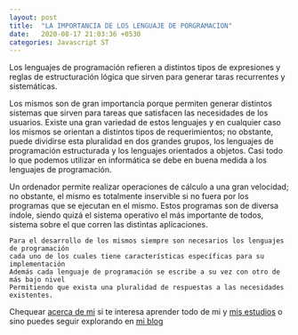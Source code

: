 ```yaml
---
layout: post
title:  "LA IMPORTANCIA DE LOS LENGUAJE DE PORGRAMACION"
date:   2020-08-17 21:03:36 +0530
categories: Javascript ST
---
```

Los lenguajes de programación refieren a distintos tipos de expresiones y reglas de estructuración lógica que sirven para generar taras recurrentes y sistemáticas.

Los mismos son de gran importancia porque permiten generar distintos sistemas que sirven para tareas que satisfacen las necesidades de los usuarios. Existe una gran variedad de estos lenguajes y en cualquier caso los mismos se orientan a distintos tipos de requerimientos; no obstante, puede dividirse esta pluralidad en dos grandes grupos, los lenguajes de programación estructurada y los lenguajes orientados a objetos. Casi todo lo que podemos utilizar en informática se debe en buena medida a los lenguajes de programación.

Un ordenador permite realizar operaciones de cálculo a una gran velocidad; no obstante, el mismo es totalmente inservible si no fuera por los programas que se ejecutan en el mismo. Estos programas son de diversa índole, siendo quizá el sistema operativo el más importante de todos, sistema sobre el que corren las distintas aplicaciones. 

```
Para el desarrollo de los mismos siempre son necesarios los lenguajes de programación
cada uno de los cuales tiene características específicas para su implementación
Además cada lenguaje de programación se escribe a su vez con otro de más bajo nivel 
Permitiendo que exista una pluralidad de respuestas a las necesidades existentes.
```

Chequear [acerca de mi] si te interesa aprender todo de mi y [mis estudios] o sino puedes seguir explorando en [mi blog]

[acerca de mi]: https://freddystjr.github.io/PROJ-SO/javascript/st/2020/08/17/welcome-to-life.html
[mis estudios]:  https://freddystjr.github.io/PROJ-SO/javascript/st/2020/08/17/welcome-to-edu.html
[mi blog]: https://freddystjr.github.io/PROJ-SO/

